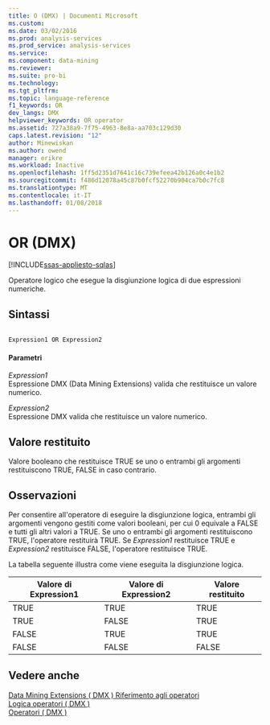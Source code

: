 ```yaml
---
title: O (DMX) | Documenti Microsoft
ms.custom: 
ms.date: 03/02/2016
ms.prod: analysis-services
ms.prod_service: analysis-services
ms.service: 
ms.component: data-mining
ms.reviewer: 
ms.suite: pro-bi
ms.technology: 
ms.tgt_pltfrm: 
ms.topic: language-reference
f1_keywords: OR
dev_langs: DMX
helpviewer_keywords: OR operator
ms.assetid: 727a38a9-7f75-4963-8e8a-aa703c129d30
caps.latest.revision: "12"
author: Minewiskan
ms.author: owend
manager: erikre
ms.workload: Inactive
ms.openlocfilehash: 1ff5d2351d7641c16c739efeea42b126a0c4e1b2
ms.sourcegitcommit: f486d12078a45c87b0fcf52270b904ca7b0c7fc8
ms.translationtype: MT
ms.contentlocale: it-IT
ms.lasthandoff: 01/08/2018
---
```

# <a name="or-dmx"></a>OR (DMX)
[!INCLUDE[ssas-appliesto-sqlas](../includes/ssas-appliesto-sqlas.md)]

  Operatore logico che esegue la disgiunzione logica di due espressioni numeriche.  
  
## <a name="syntax"></a>Sintassi  
  
```  
  
Expression1 OR Expression2  
```  
  
#### <a name="parameters"></a>Parametri  
 *Expression1*  
 Espressione DMX (Data Mining Extensions) valida che restituisce un valore numerico.  
  
 *Expression2*  
 Espressione DMX valida che restituisce un valore numerico.  
  
## <a name="return-value"></a>Valore restituito  
 Valore booleano che restituisce TRUE se uno o entrambi gli argomenti restituiscono TRUE, FALSE in caso contrario.  
  
## <a name="remarks"></a>Osservazioni  
 Per consentire all'operatore di eseguire la disgiunzione logica, entrambi gli argomenti vengono gestiti come valori booleani, per cui 0 equivale a FALSE e tutti gli altri valori a TRUE. Se uno o entrambi gli argomenti restituiscono TRUE, l'operatore restituirà TRUE. Se *Expression1* restituisce TRUE e *Expression2* restituisce FALSE, l'operatore restituisce TRUE.  
  
 La tabella seguente illustra come viene eseguita la disgiunzione logica.  
  
|Valore di Expression1|Valore di Expression2|Valore restituito|  
|-----------------------|-----------------------|---------------------|  
|TRUE|TRUE|TRUE|  
|TRUE|FALSE|TRUE|  
|FALSE|TRUE|TRUE|  
|FALSE|FALSE|FALSE|  
  
## <a name="see-also"></a>Vedere anche  
 [Data Mining Extensions &#40; DMX &#41; Riferimento agli operatori](../dmx/data-mining-extensions-dmx-operator-reference.md)   
 [Logica operatori &#40; DMX &#41;](../dmx/operators-logical.md)   
 [Operatori &#40; DMX &#41;](../dmx/operators-dmx.md)  
  
  
